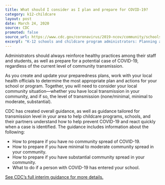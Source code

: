 ```yaml
---
title: What should I consider as I plan and prepare for COVID-19?
category: k12-childcare
layout: post
date: March 24, 2020
source: CDC
promoted: false
source_url: https://www.cdc.gov/coronavirus/2019-ncov/community/schools-childcare/schools-faq.html
excerpt: "K-12 schools and childcare program administrators: Planning and preparedness"
---
```


Administrators should always reinforce healthy practices among their staff and students, as well as prepare for a potential case of COVID-19, regardless of the current level of community transmission.

As you create and update your preparedness plans, work with your local health officials to determine the most appropriate plan and actions for your school or program. Together, you will need to consider your local community situation—whether you have local transmission in your community, and if so, the level of transmission (none/minimal, minimal to moderate, substantial).

CDC has created overall guidance, as well as guidance tailored for transmission level in your area to help childcare programs, schools, and their partners understand how to help prevent COVID-19 and react quickly when a case is identified.  The guidance includes information about the following:

* How to prepare if you have no community spread of COVID-19.
* How to prepare if you have minimal to moderate community spread in your community.
* How to prepare if you have substantial community spread in your community.
* What to do if a person with COVID-19 has entered your school.

[See CDC’s full interim guidance for more details.](https://www.cdc.gov/coronavirus/2019-ncov/community/schools-childcare/guidance-for-schools.html)